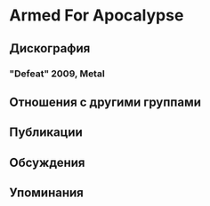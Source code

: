 # Armed For Apocalypse



## Дискография

### "Defeat" 2009, Metal




## Отношения с другими группами


## Публикации


## Обсуждения


## Упоминания

